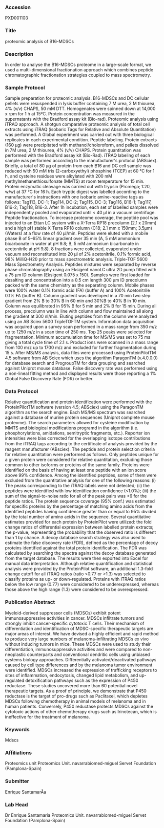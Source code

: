 ### Accession
PXD001103

### Title
proteomic analysis of B16-MDSCs

### Description
In order to analyse the B16-MDSCs proteome in a large-scale format, we used a multi-dimensional fractionation approach which combines peptide chromatographic fractionation strategies coupled to mass spectrometry.

### Sample Protocol
Sample preparation for proteomic analysis. B16-MDSCs and DC cellular pellets were resuspended in lysis buffer containing 7 M urea, 2 M thiourea, 4% (v/v) CHAPS, 50 mM DTT. Homogenates were spinned down at 14,000 x rpm for 1 h at 15ºC. Protein concentration was measured in the supernatants with the Bradford assay kit (Bio-rad). Proteomic analysis using iTRAQ approach. A shotgun comparative proteomic analysis of total cell extracts using iTRAQ (isobaric Tags for Relative and Absolute Quantitation) was performed. A Global experiment was carried out with three biological replicates in each experimental condition. Peptide labeling. Protein extracts (160 μg) were precipitated with methanol/choloroform, and pellets dissolved in 7M urea, 2 M thiourea, 4% (v/v) CHAPS. Protein quantitation was performed with the Bradford assay kit (Bio-Rad). iTRAQ labeling of each sample was performed according to the manufacturer's protocol (ABSciex). Briefly, a total of 80 μg of protein from each B16 and DC cell sample was reduced with 50 mM tris (2-carboxyethyl) phosphine (TCEP) at 60 °C for 1 h, and cysteine residues were alkylated with 200 mM methylmethanethiosulfonate (MMTS) at room temperature for 15 min. Protein enzymatic cleavage was carried out with trypsin (Promega; 1:20, w/w) at 37 °C for 16 h. Each tryptic digest was labelled according to the manufacturer's instructions with one isobaric amine-reactive tags as follows: Tag113, DC-1; Tag114, DC-2; Tag115, DC-3; Tag116, B16-1; Tag117, B16-2; Tag118, B16-3. After 1h incubation, each set of labelled samples were independently pooled and evaporated until < 40 μl in a vacuum centrifuge.  Peptide fractionation. To increase proteome coverage, the peptide pool was injected to an Ettan LC system with a X-Terra RP18 precolumn (2.1 x 20mm) and a high pH stable X-Terra RP18 column (C18; 2.1 mm x 150mm; 3.5μm) (Waters) at a flow rate of 40 μl/min. Peptides were eluted with a mobile phase B of 5–65% linear gradient over 35 min (A, 5 mM ammonium bicarbonate in water at pH 9.8; B, 5 mM ammonium bicarbonate in acetonitrile at pH 9.8). 8 fractions were collected, evaporated under vacuum and reconstituted into 20 μl of 2% acetonitrile, 0.1% formic acid, 98% MilliQ-H20 prior to mass spectrometric analysis. Triple-TOF 5600 Mass Spectrometry Analysis. Peptides mixtures were separated by reverse phase chromatography using an Eksigent nanoLC ultra 2D pump fitted with a 75 μm ID column (Eksigent 0.075 x 150). Samples were first loaded for desalting and concentration into a 0.5 cm length 300 μm ID precolumn packed with the same chemistry as the separating column. Mobile phases were 100% water 0.1% formic acid (FA) (buffer A) and 100% Acetonitrile 0.1% FA (buffer B). Column gradient was developed in a 70 min two step gradient from 2% B to 30% B in 60 min and 30%B to 40% B in 10 min. Column was equilibrated in 95% B for 5 min and 2% B for 15 min. During all process, precolumn was in line with column and flow maintained all along the gradient at 300 nl/min. Eluting peptides from the column were analyzed using an AB Sciex 5600 TripleTOFTM system. Information data acquisition was acquired upon a survey scan performed in a mass range from 350 m/z up to 1250 m/z in a scan time of 250 ms. Top 25 peaks were selected for fragmentation. Minimum accumulation time for MS/MS was set to 75 ms giving a total cycle time of 2.1 s. Product ions were scanned in a mass range from 100 m/z up to 1700 m/z and excluded for further fragmentation during 15 s. After MS/MS analysis, data files were processed using ProteinPilotTM 4.5 software from AB Sciex which uses the algorithm ParagonTM (v.4.0.0.0) for database search and ProgroupTM for data grouping and searched against Uniprot mouse database. False discovery rate was performed using a non-lineal fitting method and displayed results were those reporting a 1% Global False Discovery Rate (FDR) or better.

### Data Protocol
Relative quantification and protein identification were performed with the ProteinPilotTM software (version 4.5; ABSciex) using the ParagonTM algorithm as the search engine. Each MS/MS spectrum was searched against a database of murine protein sequences (Uniprot complete mouse proteome). The search parameters allowed for cysteine modification by MMTS and biological modifications programd in the algorithm (i.e. phosphorylations, amidations, semitryptic fragments, etc.). Reporter ion intensities were bias corrected for the overlapping isotope contributions from the iTRAQ tags according to the certiﬁcate of analysis provided by the reagent manufacturer (ABsciex). The peptide and protein selection criteria for relative quantitation were performed as follows. Only peptides unique for a given protein were considered for relative quantitation, excluding those common to other isoforms or proteins of the same family. Proteins were identified on the basis of having at least one peptide with an ion score above 99% confidence. Among the identified peptides, some of them were excluded from the quantitative analysis for one of the following reasons: (i) The peaks corresponding to the iTRAQ labels were not detected; (ii) the peptides were identified with low identification confidence (<1.0%); (iii) the sum of the signal-to-noise ratio for all of the peak pairs was <6 for the peptide ratios. The protein sequence coverage (95% conf.) was estimated for specific proteins by the percentage of matching amino acids from the identified peptides having confidence greater than or equal to 95% divided by the total number of amino acids in the sequence. Several quantitative estimates provided for each protein by ProteinPilot were utilized: the fold change ratios of differential expression between labelled protein extracts; the p-value, representing the probability that the observed ratio is different than 1 by chance. A decoy database search strategy was also used to estimate the false discovery rate (FDR), defined as the percentage of decoy proteins identified against the total protein identification. The FDR was calculated by searching the spectra against the decoy database generated from the target database. The results were then exported into Excel for manual data interpretation. Although relative quantification and statistical analysis were provided by the ProteinPilot software, an additional 1.3-fold change cutoff for all iTRAQ ratios (ratio <0.77 or >1.3) was selected to classify proteins as up- or down-regulated. Proteins with iTRAQ ratios below the low range (0.77) were considered to be underexpressed, whereas those above the high range (1.3) were considered to be overexpressed.

### Publication Abstract
Myeloid-derived suppressor cells (MDSCs) exhibit potent immunosuppressive activities in cancer. MDSCs infiltrate tumors and strongly inhibit cancer-specific cytotoxic T cells. Their mechanism of differentiation and identification of MDSC-specific therapeutic targets are major areas of interest. We have devised a highly efficient and rapid method to produce very large numbers of melanoma-infiltrating MDSCs ex vivo without inducing tumors in mice. These MDSCs were used to study their differentiation, immunosuppressive activities and were compared to non-neoplastic counterparts and conventional dendritic cells using unbiased systems biology approaches. Differentially activated/deactivated pathways caused by cell type differences and by the melanoma tumor environment were identified. MDSCs increased the expression of trafficking receptors to sites of inflammation, endocytosis, changed lipid metabolism, and up-regulated detoxification pathways such as the expression of P450 reductase. These studies uncovered more than 60 potential novel therapeutic targets. As a proof of principle, we demonstrate that P450 reductase is the target of pro-drugs such as Paclitaxel, which depletes MDSCs following chemotherapy in animal models of melanoma and in human patients. Conversely, P450 reductase protects MDSCs against the cytotoxic actions of other chemotherapy drugs such as Irinotecan, which is ineffective for the treatment of melanoma.

### Keywords
Mdscs

### Affiliations
Proteomics unit
Proteomics Unit. navarrabiomed-miguel Servet Foundation (Pamplona-Spain)

### Submitter
Enrique SantamarÃ­a

### Lab Head
Dr Enrique Santamaria
Proteomics Unit. navarrabiomed-miguel Servet Foundation (Pamplona-Spain)


